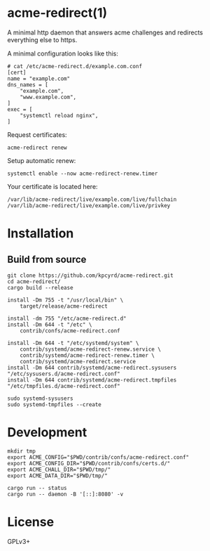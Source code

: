 # acme-redirect(1)

A minimal http daemon that answers acme challenges and redirects everything
else to https.

A minimal configuration looks like this:
```
# cat /etc/acme-redirect.d/example.com.conf
[cert]
name = "example.com"
dns_names = [
    "example.com",
    "www.example.com",
]
exec = [
    "systemctl reload nginx",
]
```

Request certificates:
```
acme-redirect renew
```

Setup automatic renew:
```
systemctl enable --now acme-redirect-renew.timer
```

Your certificate is located here:
```
/var/lib/acme-redirect/live/example.com/live/fullchain
/var/lib/acme-redirect/live/example.com/live/privkey
```

# Installation

## Build from source

```
git clone https://github.com/kpcyrd/acme-redirect.git
cd acme-redirect/
cargo build --release

install -Dm 755 -t "/usr/local/bin" \
    target/release/acme-redirect

install -dm 755 "/etc/acme-redirect.d"
install -Dm 644 -t "/etc" \
    contrib/confs/acme-redirect.conf

install -Dm 644 -t "/etc/systemd/system" \
    contrib/systemd/acme-redirect-renew.service \
    contrib/systemd/acme-redirect-renew.timer \
    contrib/systemd/acme-redirect.service
install -Dm 644 contrib/systemd/acme-redirect.sysusers "/etc/sysusers.d/acme-redirect.conf"
install -Dm 644 contrib/systemd/acme-redirect.tmpfiles "/etc/tmpfiles.d/acme-redirect.conf"

sudo systemd-sysusers
sudo systemd-tmpfiles --create
```

# Development

```
mkdir tmp
export ACME_CONFIG="$PWD/contrib/confs/acme-redirect.conf"
export ACME_CONFIG_DIR="$PWD/contrib/confs/certs.d/"
export ACME_CHALL_DIR="$PWD/tmp/"
export ACME_DATA_DIR="$PWD/tmp/"

cargo run -- status
cargo run -- daemon -B '[::]:8080' -v
```

# License

GPLv3+
